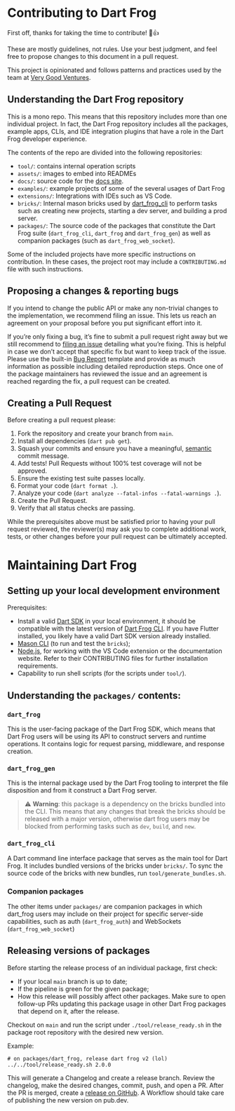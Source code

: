 # Contributing to Dart Frog

First off, thanks for taking the time to contribute! 🎉👍

These are mostly guidelines, not rules. Use your best judgment, and feel free to propose changes to this document in a pull request.

This project is opinionated and follows patterns and practices used by the team at [Very Good Ventures][very_good_ventures_link].

## Understanding the Dart Frog repository

This is a mono repo. This means that this repository includes more than one individual project. In fact, the Dart Frog repository includes all the packages, example apps, CLIs, and IDE integration plugins that have a role in the Dart Frog developer experience. 

The contents of the repo are divided into the following repositories: 

- `tool/`: contains internal operation scripts
- `assets/`: images to embed into READMEs
- `docs/`: source code for the [docs site][dart_frog_site].
- `examples/`: example projects of some of the several usages of Dart Frog
- `extensions/`: Integrations with IDEs such as VS Code.
- `bricks/`: Internal mason bricks used by [dart_frog_cli][dart_frog_cli_link] to perform tasks such as creating new projects, starting a dev server, and building a prod server.
- `packages/`: The source code of the packages that constitute the Dart Frog suite (`dart_frog_cli`, `dart_frog` and `dart_frog_gen`) as well as companion packages (such as `dart_frog_web_socket`).

Some of the included projects have more specific instructions on contribution. In these cases, the project root may include a `CONTRIBUTING.md` file with such instructions. 

## Proposing a changes & reporting bugs

If you intend to change the public API or make any non-trivial changes to the implementation, we recommend filing an issue. This lets us reach an agreement on your proposal before you put significant effort into it.

If you’re only fixing a bug, it’s fine to submit a pull request right away but we still recommend to [filing an issue][issue_creation_link] detailing what you’re fixing. This is helpful in case we don’t accept that specific fix but want to keep track of the issue. Please use the built-in [Bug Report][bug_report_link] template and provide as much information as possible including detailed reproduction steps. Once one of the package maintainers has reviewed the issue and an agreement is reached regarding the fix, a pull request can be created.

## Creating a Pull Request

Before creating a pull request please:

1. Fork the repository and create your branch from `main`.
1. Install all dependencies (`dart pub get`).
1. Squash your commits and ensure you have a meaningful, [semantic][conventional_commits_link] commit message.
1. Add tests! Pull Requests without 100% test coverage will not be approved.
1. Ensure the existing test suite passes locally.
1. Format your code (`dart format .`).
1. Analyze your code (`dart analyze --fatal-infos --fatal-warnings .`).
1. Create the Pull Request.
1. Verify that all status checks are passing.

While the prerequisites above must be satisfied prior to having your
pull request reviewed, the reviewer(s) may ask you to complete additional
work, tests, or other changes before your pull request can be ultimately
accepted.

# Maintaining Dart Frog

## Setting up your local development environment

Prerequisites:

- Install a valid [Dart SDK](https://dart.dev/get-dart) in your local environment, it should be compatible with the latest version of [Dart Frog CLI](https://github.com/VeryGoodOpenSource/dart_frog/blob/main/packages/dart_frog_cli/pubspec.yaml). If you have Flutter installed, you likely have a valid Dart SDK version already installed.
- [Mason CLI][mason_install_link] (to run and test the `bricks`);
- [Node.js][node_js_dowload_link], for working with the VS Code extension or the documentation website. Refer to their CONTRIBUTING files for further installation requirements.
- Capability to run shell scripts (for the scripts under `tool/`).

## Understanding the `packages/` contents:

### `dart_frog`

This is the user-facing package of the Dart Frog SDK, which means that Dart Frog users will be using its API to construct servers and runtime operations. It contains logic for request parsing, middleware, and response creation. 

### `dart_frog_gen`

This is the internal package used by the Dart Frog tooling to interpret the file disposition and from it construct a Dart Frog server. 

> :warning: **Warning**: this package is a dependency on the bricks bundled into the CLI. This means that any changes that break the bricks should be released with a major version, otherwise dart frog users may be blocked from performing tasks such as `dev`, `build`, and `new`.

### `dart_frog_cli`

A Dart command line interface package that serves as the main tool for Dart Frog. It includes bundled versions of the bricks under `bricks/`. To sync the source code of the bricks with new bundles, run `tool/generate_bundles.sh`.


### Companion packages

The other items under `packages/` are companion packages in which dart_frog users may include on their project for specific server-side capabilities, such as auth (`dart_frog_auth`) and WebSockets (`dart_frog_web_socket`)


## Releasing versions of packages

Before starting the release process of an individual package, first check:

- If your local `main` branch is up to date;
- If the pipeline is green for the given package;
- How this release will possibly affect other packages. Make sure to open follow-up PRs updating this package usage in other Dart Frog packages that depend on it, after the release.

Checkout on `main` and run the script under `./tool/release_ready.sh` in the package root repository with the desired new version. 

Example:
```shell
# on packages/dart_frog, release dart frog v2 (lol)
../../tool/release_ready.sh 2.0.0 
```

This will generate a Changelog and create a release branch. Review the changelog, make the desired changes, commit, push, and open a PR. 
After the PR is merged, create a [release on GitHub][github_release_link]. A Workflow should take care of publishing the new version on pub.dev.


[conventional_commits_link]: https://www.conventionalcommits.org/en/v1.0.0
[bug_report_link]: https://github.com/VeryGoodOpenSource/dart_frog/issues/new?assignees=&labels=bug&projects=&template=bug_report.md&title=fix%3A+
[issue_creation_link]: https://github.com/VeryGoodOpenSource/dart_frog/issues/new/choose
[very_good_ventures_link]: https://verygood.ventures
[dart_frog_site]: https://dartfrog.vgv.dev/
[dart_frog_cli_link]: https://pub.dev/packages/dart_frog_cli
[node_js_dowload_link]: https://nodejs.org/pt-br/download
[mason_install_link]: https://docs.brickhub.dev/installing/
[dart_standalone_link]: https://dart.dev/get-dart
[dart_on_flutter_link]: https://docs.flutter.dev/get-started/install
[github_release_link]:  https://github.com/VeryGoodOpenSource/dart_frog/releases
